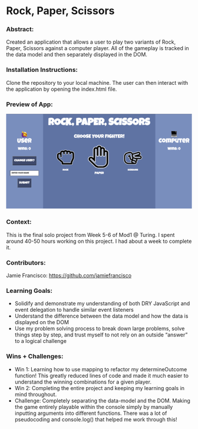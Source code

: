 # Rock, Paper, Scissors

### Abstract:

Created an application that allows a user to play two variants of Rock, Paper, Scissors against a computer player. All of the gameplay is tracked in the data model and then separately displayed in the DOM.

### Installation Instructions:

Clone the repository to your local machine. The user can then interact with the application by opening the index.html file.

### Preview of App:

![Rock, Paper, Scissors Example](<Rock, Paper, Scissors.png>)

### Context:

This is the final solo project from Week 5-6 of Mod1 @ Turing. I spent around 40-50 hours working on this project. I had about a week to complete it.

### Contributors:

Jamie Francisco: https://github.com/jamiefrancisco

### Learning Goals:

* Solidify and demonstrate my understanding of both DRY JavaScript and event delegation to handle similar event listeners
* Understand the difference between the data model and how the data is displayed on the DOM
* Use my problem solving process to break down large problems, solve things step by step, and trust myself to not rely on an outside “answer” to a logical challenge


### Wins + Challenges:

* Win 1: Learning how to use mapping to refactor my determineOutcome function! This greatly reduced lines of code and made it much easier to understand the winning combinations for a given player.
* Win 2: Completing the entire project and keeping my learning goals in mind throughout.
* Challenge: Completely separating the data-model and the DOM. Making the game entirely playable within the console simply by manually inputting arguments into different functions. There was a lot of pseudocoding and console.log() that helped me work through this!